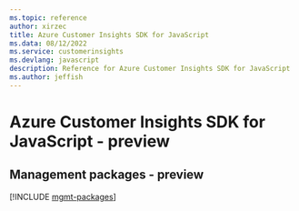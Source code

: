 ```yaml
---
ms.topic: reference
author: xirzec
title: Azure Customer Insights SDK for JavaScript
ms.data: 08/12/2022
ms.service: customerinsights
ms.devlang: javascript
description: Reference for Azure Customer Insights SDK for JavaScript
ms.author: jeffish
---
```

# Azure Customer Insights SDK for JavaScript - preview

## Management packages - preview
[!INCLUDE [mgmt-packages](customer-insights-mgmt-index.md)]
